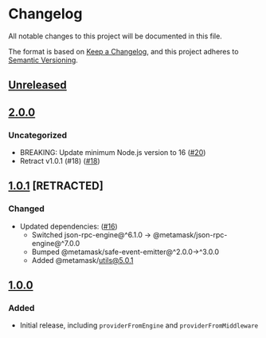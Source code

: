 # Changelog
All notable changes to this project will be documented in this file.

The format is based on [Keep a Changelog](https://keepachangelog.com/en/1.0.0/),
and this project adheres to [Semantic Versioning](https://semver.org/spec/v2.0.0.html).

## [Unreleased]

## [2.0.0]
### Uncategorized
- BREAKING: Update minimum Node.js version to 16 ([#20](https://github.com/MetaMask/eth-json-rpc-provider/pull/20))
- Retract v1.0.1 (#18) ([#18](https://github.com/MetaMask/eth-json-rpc-provider/pull/18))

## [1.0.1] [RETRACTED]
### Changed
- Updated dependencies: ([#16](https://github.com/MetaMask/eth-json-rpc-provider/pull/16))
  - Switched json-rpc-engine@^6.1.0 -> @metamask/json-rpc-engine@^7.0.0
  - Bumped @metamask/safe-event-emitter@^2.0.0->^3.0.0
  - Added @metamask/utils@5.0.1

## [1.0.0]
### Added
- Initial release, including `providerFromEngine` and `providerFromMiddleware`

[Unreleased]: https://github.com/MetaMask/eth-json-rpc-provider/compare/v2.0.0...HEAD
[2.0.0]: https://github.com/MetaMask/eth-json-rpc-provider/compare/v1.0.1...v2.0.0
[1.0.1]: https://github.com/MetaMask/eth-json-rpc-provider/compare/v1.0.0...v1.0.1
[1.0.0]: https://github.com/MetaMask/eth-json-rpc-provider/releases/tag/v1.0.0
